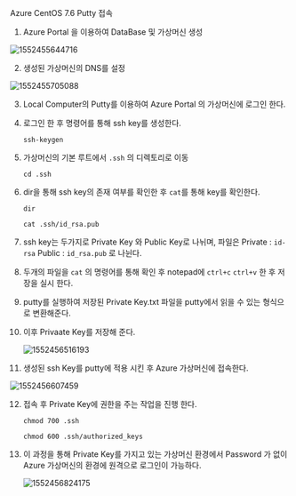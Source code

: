 Azure CentOS 7.6 Putty 접속

1. Azure Portal 을 이용하여 DataBase 및 가상머신 생성 

![1552455644716](C:\Users\Administrator\AppData\Roaming\Typora\typora-user-images\1552455644716.png)

2. 생성된 가상머신의 DNS를 설정 

![1552455705088](C:\Users\Administrator\AppData\Roaming\Typora\typora-user-images\1552455705088.png)

3. Local Computer의 Putty를 이용하여 Azure Portal 의 가상머신에 로그인 한다. 

4. 로그인 한 후 명령어를 통해 ssh key를 생성한다.

   ~~~
   ssh-keygen
   ~~~

5. 가상머신의 기본 루트에서 `.ssh` 의 디렉토리로 이동

   ~~~
   cd .ssh
   ~~~

6. dir을 통해 ssh key의 존재 여부를 확인한 후 `cat`를 통해 key를 확인한다. 

   ~~~
   dir
   ~~~

   ~~~
   cat .ssh/id_rsa.pub 
   ~~~

7. ssh key는 두가지로 Private Key 와 Public Key로 나뉘며, 파일은 Private : `id-rsa`  Public : `id_rsa.pub` 로 나뉜다.

8. 두개의 파일을 `cat` 의 명령어를 통해 확인 후 notepad에 `ctrl+c` `ctrl+v` 한 후 저장을 실시 한다. 

9.  putty를 실행하여 저장된 Private Key.txt 파일을 putty에서 읽을 수 있는 형식으로 변환해준다.

10. 이후 Privaate Key를 저장해 준다.

    ![1552456516193](C:\Users\Administrator\AppData\Roaming\Typora\typora-user-images\1552456516193.png)

11. 생성된 ssh Key를  putty에 적용 시킨 후 Azure 가상머신에 접속한다.

![1552456607459](C:\Users\Administrator\AppData\Roaming\Typora\typora-user-images\1552456607459.png)

12. 접속 후 Private Key에 권한을 주는 작업을 진행 한다. 

    ~~~
    chmod 700 .ssh
    ~~~

    ~~~
    chmod 600 .ssh/authorized_keys
    ~~~

13. 이 과정을 통해 Private Key를 가지고 있는 가상머신 환경에서 Password 가 없이 Azure 가상머신의 환경에 원격으로 로그인이 가능하다. 

    ![1552456824175](C:\Users\Administrator\AppData\Roaming\Typora\typora-user-images\1552456824175.png)

